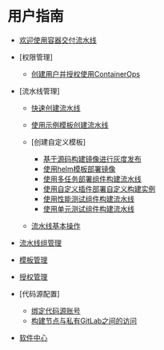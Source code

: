 # 用户指南

-   [欢迎使用容器交付流水线](欢迎使用容器交付流水线.md)
-   [权限管理]
    -   [创建用户并授权使用ContainerOps](创建用户并授权使用ContainerOps.md)

-   [流水线管理]
    -   [快速创建流水线](快速创建流水线.md)
    -   [使用示例模板创建流水线](使用示例模板创建流水线.md)
    -   [创建自定义模板]
        -   [基于源码构建镜像进行灰度发布](基于源码构建镜像进行灰度发布.md)
        -   [使用helm模板部署镜像](使用helm模板部署镜像.md)
        -   [使用多任务部署组件构建流水线](使用多任务部署组件构建流水线.md)
        -   [使用自定义插件部署自定义构建实例](使用自定义插件部署自定义构建实例.md)
        -   [使用性能测试组件构建流水线](使用性能测试组件构建流水线.md)
        -   [使用单元测试组件构建流水线](使用单元测试组件构建流水线.md)

    -   [流水线基本操作](流水线基本操作.md)

-   [流水线组管理](流水线组管理.md)
-   [模板管理](模板管理.md)
-   [授权管理](授权管理.md)
-   [代码源配置]
    -   [绑定代码源账号](绑定代码源账号.md)
    -   [构建节点与私有GitLab之间的访问](构建节点与私有GitLab之间的访问.md)

-   [软件中心](软件中心.md)


